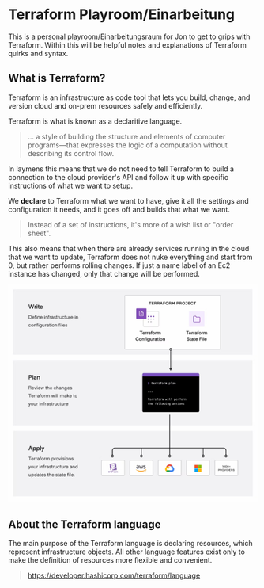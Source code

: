 # Terraform Playroom/Einarbeitung
This is a personal playroom/Einarbeitungsraum for Jon to get to grips with Terraform.
Within this will be helpful notes and explanations of Terraform quirks and syntax.

## What is Terraform?
Terraform is an infrastructure as code tool that lets you build, change, and version cloud and on-prem resources safely and efficiently.

Terraform is what is known as a declaritive language.
> ... a style of building the structure and elements of computer programs—that expresses the logic of a computation without describing its control flow.

In laymens this means that we do not need to tell Terraform to build a connection to the cloud provider's API and follow it up with specific instructions of what we want to setup.

We **declare** to Terraform what we want to have, give it all the settings and configuration it needs, and it goes off and builds that what we want.
> Instead of a set of instructions, it's more of a wish list or "order sheet".

This also means that when there are already services running in the cloud that we want to update, Terraform does not nuke everything and start from 0, but rather performs rolling changes. If just a name label of an Ec2 instance has changed, only that change will be performed.

![img.png](img.png)

## About the Terraform language
The main purpose of the Terraform language is declaring resources, which represent infrastructure objects. All other language features exist only to make the definition of resources more flexible and convenient.
> https://developer.hashicorp.com/terraform/language
